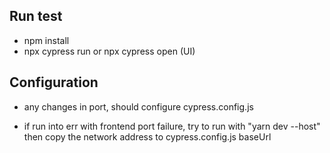 ## Run test

- npm install 
- npx cypress run or npx cypress open (UI)

## Configuration

- any changes in port, should configure cypress.config.js

- if run into err with frontend port failure, try to run with "yarn dev --host" then copy the network address to cypress.config.js baseUrl
